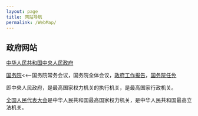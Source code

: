 ```yaml
---
layout: page
title: 网站导航
permalink: /WebMap/
---
```


## 政府网站

[中华人民共和国中央人民政府](http://www.gov.cn/index.htm)

[国务院](http://www.gov.cn/guowuyuan/index.htm)<<--国务院常务会议，国务院全体会议，[政府工作报告](http://www.gov.cn/guowuyuan/zfgzbg.htm)，[国务院任免](http://www.gov.cn/xinwen/guowuyuanrenmian.htm)

即中央人民政府，是最高国家权力机关的执行机关，是最高国家行政机关。

[全国人民代表大会](http://www.npc.gov.cn/)是中华人民共和国最高国家权力机关，是中华人民共和国最高立法机关。